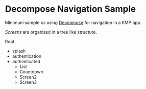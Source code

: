 # Decompose Navigation Sample

Minimum sample os using [Decompose](https://github.com/arkivanov/Decompose) for navigation in a KMP app.

_Screens_ are organized in a tree like structure.

Root
  - splash
  - authentication
  - authenticated
    - List
    - Countdown
    - Screen2
    - Screen3
